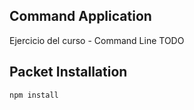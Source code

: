## Command Application

Ejercicio del curso - Command Line TODO

## Packet Installation
```
npm install
```